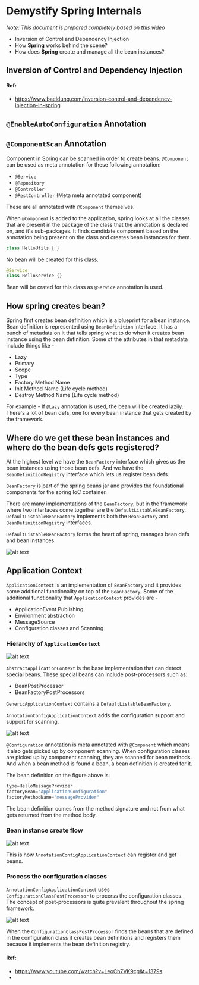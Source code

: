 # Demystify Spring Internals

_Note: This document is prepared completely based on [this video](https://www.youtube.com/watch?v=LeoCh7VK9cg&t=1379s)_

- Inversion of Control and Dependency Injection
- How **Spring** works behind the scene?
- How does **Spring** create and manage all the bean instances?

## Inversion of Control and Dependency Injection
#### Ref:
- https://www.baeldung.com/inversion-control-and-dependency-injection-in-spring


## `@EnableAutoConfiguration` Annotation


## `@ComponentScan` Annotation
Component in Spring can be scanned in order to create beans. 
`@Component` can be used as meta annotation for these following annotation:
- `@Service`
- `@Repository`
- `@Controller`
- `@RestController` (Meta meta annotated component)

These are all annotated with `@Component` themselves. 

When `@Component` is added to the application, spring looks at all the classes that are present in the package of the class 
that the annotation is declared on, and it's sub-packages. 
It finds candidate component based on the annotation being present on the class and creates bean instances for them. 

```java
class HelloUtils { }
```
No bean will be created for this class. 

```java
@Service
class HelloService {}
```
Bean will be crated for this class as `@Service` annotation is used. 

## How spring creates bean?
Spring first creates bean definition which is a blueprint for a bean instance. 
Bean definition is represented using `BeanDefinition` interface. It has a bunch of metadata on it that tells spring 
what to do when it creates bean instance using the bean definition. Some of the attributes in that metadata include things like -
- Lazy
- Primary
- Scope
- Type
- Factory Method Name
- Init Method Name (Life cycle method)
- Destroy Method Name (Life cycle method)

For example - If `@Lazy` annotation is used, the bean will be created lazily.
There's a lot of bean defs, one for every bean instance that gets created by the framework. 

## Where do we get these bean instances and where do the bean defs gets registered?
At the highest level we have the `BeanFactory` interface which gives us the bean instances using those bean defs.
And we have the `BeanDefinitionRegistry` interface which lets us register bean defs. 

`BeanFactory` is part of the spring beans jar and provides the foundational components for the spring IoC container.

There are many implementations of the `BeanFactory`, but in the framework where two interfaces come together are the 
`DefaultListableBeanFactory`. `DefaultListableBeanFactory` implements both the `BeanFactory` and `BeanDefinitionRegistry` interfaces. 

`DefaultListableBeanFactory` forms the heart of spring, manages bean defs and bean instances. 

![alt text](images/bean-factory-registry.png "Title")

## Application Context
`ApplicationContext` is an implementation of `BeanFactory` and it provides some additional functionality on top of the `BeanFactory`.
Some of the additional functionality that `ApplicationContext` provides are - 
- ApplicationEvent Publishing
- Environment abstraction
- MessageSource
- Configuration classes and Scanning

### Hierarchy of `ApplicationContext`

![alt text](images/app-context-hierarchy.png "Title")

`AbstractApplicationContext` is the base implementation that can detect special beans. These special beans can include 
post-processors such as: 
- BeanPostProcessor
- BeanFactoryPostProcessors

`GenericApplicationContext` contains a `DefaultListableBeanFactory`.

`AnnotationConfigApplicationContext` adds the configuration support and support for scanning. 

![alt text](images/app-context-bean-def.png "Title")

`@Configuration` annotation is meta annotated with `@Component` which means it also gets picked up by component scanning. 
When configuration classes are picked up by component scanning, they are scanned for bean methods. 
And when a bean method is found a bean, a bean definition is created for it. 

The bean definition on the figure above is:

```java
type=HelloMessageProvider
factoryBean="ApplicationConfiguration"
factoryMethodName="messageProvider"
```
The bean definition comes from the method signature and not from what gets returned from the method body. 

### Bean instance create flow

![alt text](images/bean-instance-create-flow.png "Title")

This is how `AnnotationConfigApplicationContext` can register and get beans. 

### Process the configuration classes
`AnnotationConfigApplicationContext` uses `ConfigurationClassPostProcessor` to procerss the configuration classes. 
The concept of post-processors is quite prevalent throughout the spring framework. 

![alt text](images/post-processor.png "Title")

When the `ConfigurationClassPostProcessor` finds the beans that are defined in the configuration class
it creates bean definitions and registers them because it implements the bean definition registry.



#### Ref:
- https://www.youtube.com/watch?v=LeoCh7VK9cg&t=1379s
- 